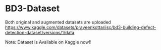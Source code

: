 # BD3-Dataset
Both original and augmented datasets are uploaded
https://www.kaggle.com/datasets/praveenkottariisc/bd3-building-defect-detection-dataset/versions/1/data

Note: Dataset is Available on Kaggle now!!

